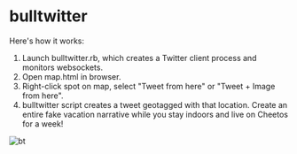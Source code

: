 # bulltwitter

Here's how it works:

1. Launch bulltwitter.rb, which creates a Twitter client process and monitors websockets.
2. Open map.html in browser.
3. Right-click spot on map, select "Tweet from here" or "Tweet + Image from here".
4. bulltwitter script creates a tweet geotagged with that location. Create an entire fake vacation narrative while you stay indoors and live on Cheetos for a week!

![bt](https://cloud.githubusercontent.com/assets/1410310/9476888/2a9a35f0-4b3d-11e5-8efe-45a7ae209e86.jpg)
